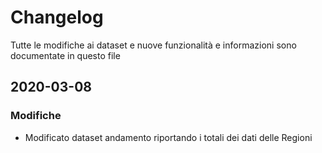 # Changelog

Tutte le modifiche ai dataset e nuove funzionalità e informazioni sono documentate in questo file

## 2020-03-08

### Modifiche

- Modificato dataset andamento riportando i totali dei dati delle Regioni




